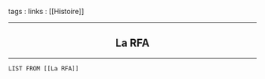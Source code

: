 tags : 
links : [[Histoire]]

****

<h2 style="text-align: center;"> La RFA </h2>

****


```dataview
LIST FROM [[La RFA]]
```
